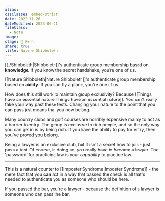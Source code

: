 ```yaml
---
alias: 
cssClasses: embed-strict
date: 2022-11-26
dateModified: 2023-06-11
fileClass:
  - Note
image: 
stage: 🌿 Fern
share: true
title: Nature Shibboleth
---
```


[[./Shibboleth|Shibboleth]]'s authenticate group membership based on **knowledge**. If you know the secret handshake, you're one of us.

[[Nature Shibboleth|Nature Shibboleth]]'s authenticate group membership based on **ability**. If you can fly a plane, you're one of us.

How does this still work to maintain group exclusivity? Because [[Things have an essential nature|Things have an essential nature]]. 
You can't really fake your way past these tests. Changing your nature to the point that you can pass just means that you now belong.

Many country clubs and golf courses are horribly expensive mainly to act as a barrier to entry. The group is exclusive to rich people, and so the only way you can get in is by being rich. If you have the ability to pay for entry, then you've proved you belong. 

Being a lawyer is an exclusive club, but it isn't a secret how to join - just pass a test. 
Of course, in doing so, you really have to _become_ a lawyer. The 'password' for practicing law is your _capability_ to practice law.

---

This is a natural counter to [[Imposter Syndrome|Imposter Syndrome]] - the mere fact that you **can** act in a way that passed the check is all that's needed to authenticate you as someone who should be here.

If you passed the bar, you're a lawyer - because the definition of a lawyer is someone who can pass the bar.
